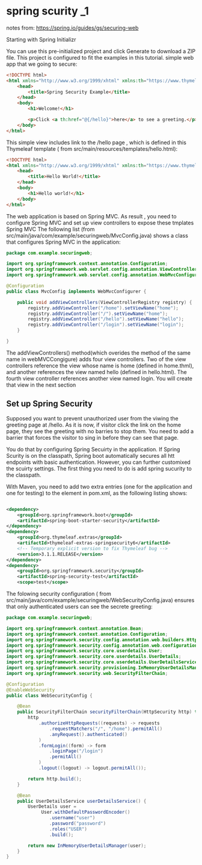 # spring scurity _1
notes from: https://spring.io/guides/gs/securing-web

Starting with Spring Initializr

You can use this pre-initialized project and click Generate to download a ZIP file. This project is configured to fit the examples in this tutorial.
simple web app that we going to secure:
```html
<!DOCTYPE html>
<html xmlns="http://www.w3.org/1999/xhtml" xmlns:th="https://www.thymeleaf.org">
    <head>
        <title>Spring Security Example</title>
    </head>
    <body>
        <h1>Welcome!</h1>

        <p>Click <a th:href="@{/hello}">here</a> to see a greeting.</p>
    </body>
</html>
```
This simple view includes link to the /hello page , which is defined in this Thymeleaf template ( from src/main/resources/templates/hello.html):
```html
<!DOCTYPE html>
<html xmlns="http://www.w3.org/1999/xhtml" xmlns:th="https://www.thymeleaf.org">
    <head>
        <title>Hello World!</title>
    </head>
    <body>
        <h1>Hello world!</h1>
    </body>
</html>
```
The web application is based on Spring MVC. As result , you need to configure Spring MVC and set up view controllers to expose these tmplates
Spring MVC The following list (from src/main/java/com/example/securingweb/MvcConfig.java) shows a class that configures Spring MVC in the application:

```java
package com.example.securingweb;

import org.springframework.context.annotation.Configuration;
import org.springframework.web.servlet.config.annotation.ViewControllerRegistry;
import org.springframework.web.servlet.config.annotation.WebMvcConfigurer;

@Configuration
public class MvcConfig implements WebMvcConfigurer {

	public void addViewControllers(ViewControllerRegistry registry) {
		registry.addViewController("/home").setViewName("home");
		registry.addViewController("/").setViewName("home");
		registry.addViewController("/hello").setViewName("hello");
		registry.addViewController("/login").setViewName("login");
	}

}
```
The addViewControllers() method(which overides the method of the same name in webMVCCongigure) adds four view controllers. Two of the view controllers reference the view whose name is home (defined in home.thml), and another references the view named hello (defined in hello.html). The fourth view controller references another view named login. You will create that view in the next section


## Set up Spring Security

Supposed you want to prevent unauthorized user from the viwing the greeting page at /hello. As it is now, if visitor click the link on the home page, they see the greeting with no barries to stop them. You need to add a barrier that forces the visitor to sing in before they can see that page.

 You do that by configuring Spring Secuirty in the application. If Spring Scurity is on the classpath, Spring boot automatically secures all htt endpoints with basic authentication. However, you can further customixed the scuirty settings. The first thing you need to do is add spring sucurity to the classpath.

 


With Maven, you need to add two extra entries (one for the application and one for testing) to the <dependencies> element in pom.xml, as the following listing shows:
```xml

<dependency>
	<groupId>org.springframework.boot</groupId>
	<artifactId>spring-boot-starter-security</artifactId>
</dependency>
<dependency>
	<groupId>org.thymeleaf.extras</groupId>
	<artifactId>thymeleaf-extras-springsecurity6</artifactId>
	<!-- Temporary explicit version to fix Thymeleaf bug -->
	<version>3.1.1.RELEASE</version>
</dependency>
<dependency>
	<groupId>org.springframework.security</groupId>
	<artifactId>spring-security-test</artifactId>
	<scope>test</scope>
```
The folowing security configuration ( from src/main/java/com/example/securingweb/WebSecurityConfig.java) ensures that only authenticated users can see the secrete greeting:


```java
package com.example.securingweb;

import org.springframework.context.annotation.Bean;
import org.springframework.context.annotation.Configuration;
import org.springframework.security.config.annotation.web.builders.HttpSecurity;
import org.springframework.security.config.annotation.web.configuration.EnableWebSecurity;
import org.springframework.security.core.userdetails.User;
import org.springframework.security.core.userdetails.UserDetails;
import org.springframework.security.core.userdetails.UserDetailsService;
import org.springframework.security.provisioning.InMemoryUserDetailsManager;
import org.springframework.security.web.SecurityFilterChain;

@Configuration
@EnableWebSecurity
public class WebSecurityConfig {

	@Bean
	public SecurityFilterChain securityFilterChain(HttpSecurity http) throws Exception {
		http
			.authorizeHttpRequests((requests) -> requests
				.requestMatchers("/", "/home").permitAll()
				.anyRequest().authenticated()
			)
			.formLogin((form) -> form
				.loginPage("/login")
				.permitAll()
			)
			.logout((logout) -> logout.permitAll());

		return http.build();
	}

	@Bean
	public UserDetailsService userDetailsService() {
		UserDetails user =
			 User.withDefaultPasswordEncoder()
				.username("user")
				.password("password")
				.roles("USER")
				.build();

		return new InMemoryUserDetailsManager(user);
	}
}
```





















